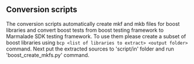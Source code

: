 Conversion scripts
------------------

The conversion scripts automatically create mkf and mkb files for boost libraries
and convert boost tests from boost testing framework to Marmalade SDK testing 
framework.
To use them please create a subset of boost libraries using ``bcp <list of libraries to extract> <output folder>``
command. Next put the extracted sources to 'script/in' folder and run 'boost_create_mkfs.py' command.

 

